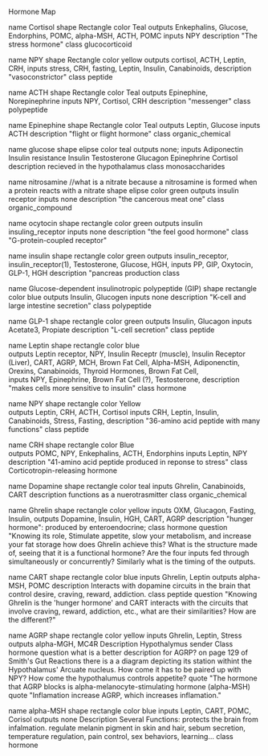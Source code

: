 Hormone Map

name Cortisol
shape Rectangle
color Teal
outputs Enkephalins, Glucose, Endorphins, POMC, alpha-MSH, ACTH, POMC
inputs NPY
description "The stress hormone"
class glucocorticoid

name NPY
shape Rectangle
color yellow
outputs cortisol, ACTH, Leptin, CRH, 
inputs stress, CRH, fasting, Leptin, Insulin, Canabinoids, 
description "vasoconstrictor"
class peptide

name ACTH
shape Rectangle
color Teal
outputs Epinephine, Norepinephrine
inputs NPY, Cortisol, CRH
description "messenger"
class polypeptide

name Epinephine
shape Rectangle
color Teal
outputs Leptin, Glucose
inputs ACTH
description "flight or flight hormone"
class organic_chemical

name glucose
shape elipse
color teal
outputs none;
inputs Adiponectin Insulin resistance Insulin Testosterone Glucagon Epinephrine Cortisol 
description recieved in the hypothalamus
class monosaccharides

name nitrosamine //what is a nitrate because a nitrosamine is formed when a protein reacts with a nitrate
shape elipse
color green 
outputs insulin receptor
inputs none
description "the cancerous meat one" 
class organic_compound

name ocytocin
shape rectangle
color green
outputs insulin insuling_receptor
inputs none
description "the feel good hormone"
class "G-protein-coupled receptor"

name insulin
shape rectangle
color green
outputs insulin_receptor,  insulin_receptor(1), Testosterone, Glucose, HGH, 
inputs PP, GIP, Oxytocin, GLP-1, HGH
description "pancreas production
class 

name Glucose-dependent insulinotropic polypeptide (GIP)
shape rectangle
color blue
outputs Insulin, Glucogen
inputs none
description "K-cell and large intestine secretion"
class polypeptide


name GLP-1
shape rectangle
color green
outputs Insulin, Glucagon
inputs Acetate3, Propiate
description "L-cell secretion"
class peptide

name Leptin
shape rectangle
color blue	
outputs Leptin receptor, NPY, Insulin Receptr (muscle), Insulin Receptor (Liver), CART, AGRP, MCH, Brown Fat Cell, Alpha-MSH, 
		Adiponenctin, Orexins, Canabinoids, Thyroid Hormones, Brown Fat Cell,  
inputs NPY, Epinephrine, Brown Fat Cell (?), Testosterone, 
description "makes cells more sensitive to insulin"
class hormone

name NPY
shape rectangle 
color Yellow	
outputs Leptin, CRH, ACTH, Cortisol
inputs CRH, Leptin, Insulin, Canabinoids, Stress, Fasting, 
description "36-amino acid peptide with many functions"
class peptide


name CRH
shape rectangle 
color Blue	
outputs POMC, NPY, Enkephalins, ACTH, Endorphins
inputs Leptin, NPY
description "41-amino acid peptide produced in reponse to stress"
class Corticotropin-releasing hormone

name Dopamine
shape rectangle
color teal
inputs Ghrelin, Canabinoids, CART
description functions as a nuerotrasmitter
class organic_chemical

name Ghrelin
shape rectangle
color yellow
inputs OXM, Glucagon, Fasting, Insulin,
outputs Dopamine, Insulin, HGH, CART, AGRP
description "hunger hormone": produced by enteroendocrine; 
class hormone
question "Knowing its role, Stimulate appetite, slow your metabolism, and increase your fat storage
	   how does Ghrelin achieve this? What is the structure made of, seeing that it is a functional
	   hormone? Are the four inputs fed through simultaneously or concurrently? Similarly what
	   is the timing of the outputs.

name CART
shape rectangle
color blue
inputs Ghrelin, Leptin
outputs alpha-MSH, POMC
description Interacts with dopamine circuits in the brain that control desire, craving, reward, addiction.
class peptide
question "Knowing Ghrelin is the 'hunger hormone' and CART interacts with the circuits that involve
	  craving, reward, addiction, etc., what are their similarities? How are the different?"

name AGRP
shape rectangle
color yellow
inputs Ghrelin, Leptin, Stress
outputs alpha-MGH, MC4R
Description Hypothalymus sender
Class hormone
question what is a better description for AGRP? on page 129 of Smith's Gut Reactions there is a 
	  a diagram depicting its station withint the Hypothalamus' Arcuate nucleus. How come
	  it has to be paired up with NPY? How come the hypothalumus controls appetite?
quote "The hormone that AGRP blocks is alpha-melanocyte-stimulating hormone (alpha-MSH)
quote "Inflamation increase AGRP, which increases inflamation."

name alpha-MSH
shape rectangle
color blue
inputs Leptin, CART, POMC, Corisol
outputs none
Description Several Functions: protects the brain from infalmation. regulate melanin pigment in skin and 	      hair, sebum secretion, temperature regulation, pain control, sex behaviors, learning...
class hormone
